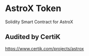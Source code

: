 # AstroX Token
Solidity Smart Contract for AstroX

## Audited by CertiK
https://www.certik.com/projects/astrox
